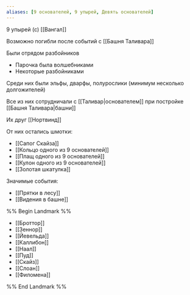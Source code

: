 ```yaml
---
aliases: [9 основателей, 9 упырей, Девять основателей]
---
```


9 упырей (с) [[Вангал]]

Возможно погибли после событий с [[Башня Таливара]]

Были отрядом разбойников

- Парочка была волшебниками
- Некоторые разбойниками

Среди них были эльфы, дварфы, полурослики (минимум несколько долгожителей)

Все из них сотрудничали с [[Таливар|основателем]] при постройке [[Башня Таливара|башни]]

Их друг [[Нортвинд]]

От них остались шмотки:

- [[Сапог Скайза]]
- [[Кольцо одного из 9 основателей]]
- [[Плащ одного из 9 основателей]]
- [[Кулон одного из 9 основателей]]
- [[Золотая шкатулка]]

Значимые события:

- [[Прятки в лесу]]
- [[Видения в башне]]

%% Begin Landmark %%

- [[Броттор]]
- [[Зeннор]]
- [[Йевельда]]
- [[Каллибон]]
- [[Наал]]
- [[Пуд]]
- [[Скайз]]
- [[Слоан]]
- [[Филомена]]

%% End Landmark %%
